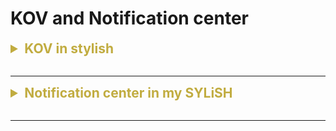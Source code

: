 # KOV and Notification center


<details>
<summary style="font-size: 1.5em; color: #c1ac40"><B>KOV in stylish</B></summary>
To properly set up KOV, we need to set up the following things - <br>
In the class that we want to observe it's property<span style="color: #c89349">( In this case StorageManager )</span>:<br><br>

- Decide a property to be observed<br>
- This property should be the subclass of NSObject<br>
- This property should be marked as @objc dynamic<br>
<br>

```swift
    @objc dynamic var orders: [LSOrder] = []
```

Then in the class that we want to be notified<span style="color: #c89349">( In this case TrolleyViewController)</span>:<br>

- Set up the observer<br>
- Assign key path to the observer<br>
- Set the additional options to better suit our needs<br>
- Inside the change handler, we can get a new value each time the value changes<br>

By doing so, we can not only get values at the beginning, but also get notified when the value changes. So ~ pretty cool!
 <br>

 ```swift
     private var observation: NSKeyValueObservation?
 ```
 ```swift
     private func fetchData() {
        observation = StorageManager.shared.observe(
            \.orders,
            options: [.initial, .new],
            changeHandler: { [weak self] (_, value) in
                guard let datas = value.newValue else { return }
                self?.orders = datas
            }
        )
    }
 ```
 <br>

 ---

<details>
<summary style="font-size: 1.25em; color: #229954"><B>Pros</B></summary>

- It's synchronous, so the observer will be notified right after the value changes.<br>
- No need for posting notifiecation, it'll automatically notified when the value changes.<br>
 
</details>

<details>
<summary style="font-size: 1.25em; color: #E74C3C"><B>Cons</B></summary>

- Unless the class that owns the property is a subclass of NSObject, we can't use KOV.<br>
- Unless the class that owns the property is a singleton, we'll have to own the instance of that class.<br>
- It's not as flexible as Notification Center, it's a little verbose to set up.<br>
</details>
</details>
<br>

---


<details>
<summary style="font-size: 1.5em; color: #c1ac40"><B>Notification center in my SYLiSH</B></summary>

<details>
<summary style="font-size: 1.25em; color: #85C1E9"><B>Setup broadcaster</B></summary>
To properly set up a notification, we need to set up the following things - <br>
In the class that we want to broadcast the changes<span style="color: #c89349">( In this case StorageManager )</span>:<br><br>

- Setup a notification name <span style="color: #3498DB">(Like setting up frequency for the radio)</span><br>
- Post the notification with the name we just set up <span style="color: #3498DB">(Like broadcasting the radio)</span><br>

Now we are all setkup as a qualified broadcaster~<br>
```swift
//MARK: - Define notification name -
extension Notification.Name{
    static let stylishTokenDidGetNotify = Notification.Name("stylishTokenDidGetNotify")
}
```
```swift
//MARK: - Additional function
extension TabBarController{
    
    func passData(token: String, data: ProfileData) async throws{
        
        guard let nvcs = self.viewControllers else{ print("nvcs found nil"); return }
        
        for nvc in nvcs{
            guard let nvc = nvc as? UINavigationController else{ print("nvc found nil"); return }
            
            if let vc = nvc.viewControllers.first as? CartViewController{
                vc.token = token
                NotificationCenter.default.post(name: .stylishTokenDidGetNotify, object: token) }
            
            if let vc = nvc.viewControllers.first as? ProfileViewController{
                vc.profileData = data
            }
        }
    }
}
```
<br>

---
</details>



<details>
<summary style="font-size: 1.25em; color: #3498DB"><B>Setup listener</B></summary>
In the class that we want to get notified the changes<span style="color: #c89349">( In this case CheckoutViewController)</span>:<br>

- Setup a listener so we can recieve the notification we just setup<span style="color: #3498DB">(Like setting up a radio and tuning to the right frequency)</span><br>
- Setup a @objc function to perform custom action when the notification is recieved
<br><br>

```swift
//Listener
NotificationCenter.default.addObserver(self, selector: #selector(getToken), name: NSNotification.Name("stylishTokenDidGetNotify"), object: nil)
```

```swift
//MARK: - Notification action
extension CheckoutViewController{
    @objc func getToken(notification: NSNotification){
        if let token = notification.object as? String{
            self.token = token
        }
    }
}
```
<br>

---
</details>




<details>
<summary style="font-size: 1.25em; color: #229954"><B>Pros</B></summary>

- Broadcasters and listeners don't need to have reference to each other, so it's more flexible.<br>
- Notification center is one to many, so we can have multiple listeners for one broadcaster.<br>
 
</details>

<details>
<summary style="font-size: 1.25em; color: #E74C3C"><B>Cons</B></summary>

- It's asynchronous, so the listener will not always be notified right after the value changes.<br>
- When there's mulitple posting and listening event going on in your app. It can be very hard to maintain.<br>
- We have to manually posting the event, so it's not as convenient as KOV.<br>

</details>
</details>
<br>

---











